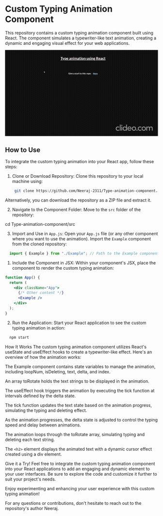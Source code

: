 # Custom Typing Animation Component

This repository contains a custom typing animation component built using React. The component simulates a typewriter-like text animation, creating a dynamic and engaging visual effect for your web applications.

![preview](clideo_editor_0fb8b45c22da4b6580cd6512bf0a6782.gif)

## How to Use

To integrate the custom typing animation into your React app, follow these steps:

1. Clone or Download Repository:
   Clone this repository to your local machine using:
   ```bash
    git clone https://github.com/Neeraj-2311/Type-animation-component.git

Alternatively, you can download the repository as a ZIP file and extract it.

2. Navigate to the Component Folder:
Move to the `src` folder of the repository:

cd Type-animation-component/src

3. Import and Use in `App.js`:
Open your `App.js` file (or any other component where you want to use the animation). Import the `Example` component from the cloned repository:
```jsx
  import { Example } from "./Example"; // Path to the Example component
```

1. Include the Component in JSX:
Within your component's JSX, place the <Example /> component to render the custom typing animation:

```jsx
function App() {
  return (
    <div className="App">
      {/* Other content */}
      <Example />
    </div>
  );
}
```
2. Run the Application:
Start your React application to see the custom typing animation in action:

```jsx
  npm start
```
How It Works
The custom typing animation component utilizes React's useState and useEffect hooks to create a typewriter-like effect. Here's an overview of how the animation works:

The Example component contains state variables to manage the animation, including loopNum, isDeleting, text, delta, and index.

An array toRotate holds the text strings to be displayed in the animation.

The useEffect hook triggers the animation by executing the tick function at intervals defined by the delta state.

The tick function updates the text state based on the animation progress, simulating the typing and deleting effect.

As the animation progresses, the delta state is adjusted to control the typing speed and delay between animations.

The animation loops through the toRotate array, simulating typing and deleting each text string.

The ```<h2>``` element displays the animated text with a dynamic cursor effect created using a div element.

Give it a Try!
Feel free to integrate the custom typing animation component into your React applications to add an engaging and dynamic element to your user interfaces. Be sure to explore the code and customize it further to suit your project's needs.

Enjoy experimenting and enhancing your user experience with this custom typing animation!

For any questions or contributions, don't hesitate to reach out to the repository's author Neeraj.
